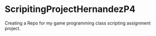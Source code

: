 # ScripitingProjectHernandezP4
Creating a Repo for my game programming class scripting assignment project.
